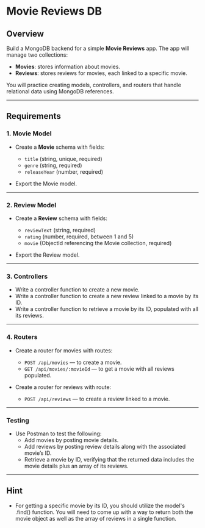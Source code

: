 # Movie Reviews DB

## Overview

Build a MongoDB backend for a simple **Movie Reviews** app. The app will manage two collections:

- **Movies**: stores information about movies.
- **Reviews**: stores reviews for movies, each linked to a specific movie.

You will practice creating models, controllers, and routers that handle relational data using MongoDB references.

---

## Requirements

### 1. Movie Model

- Create a **Movie** schema with fields:
  - `title` (string, unique, required)
  - `genre` (string, required)
  - `releaseYear` (number, required)

- Export the Movie model.

---

### 2. Review Model

- Create a **Review** schema with fields:
  - `reviewText` (string, required)
  - `rating` (number, required, between 1 and 5)
  - `movie` (ObjectId referencing the Movie collection, required)

- Export the Review model.

---

### 3. Controllers

- Write a controller function to create a new movie.
- Write a controller function to create a new review linked to a movie by its ID.
- Write a controller function to retrieve a movie by its ID, populated with all its reviews.

---

### 4. Routers

- Create a router for movies with routes:
  - `POST /api/movies` — to create a movie.
  - `GET /api/movies/:movieId` — to get a movie with all reviews populated.

- Create a router for reviews with route:
  - `POST /api/reviews` — to create a review linked to a movie.

---

### Testing

- Use Postman to test the following:
  - Add movies by posting movie details.
  - Add reviews by posting review details along with the associated movie’s ID.
  - Retrieve a movie by ID, verifying that the returned data includes the movie details plus an array of its reviews.

---

## Hint

- For getting a specific movie by its ID, you should utilize the model's .find() function.  You will need to come up with a way to return both the movie object as well as the array of reviews in a single function. 
